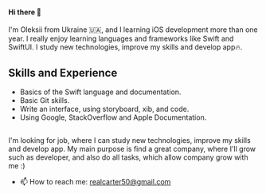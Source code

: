 #### Hi there 👋

I'm Oleksii from Ukraine 🇺🇦, and I learning iOS development more than one year. I really enjoy learning languages and frameworks like Swift and SwiftUI. I study new technologies, improve my skills and develop app🔥.

## Skills and Experience

- Basics of the Swift language and documentation.
- Basic Git skills.
- Write an interface, using storyboard, xib, and code.
- Using Google, StackOverflow and Apple Documentation.

##
I'm looking for job, where I can study new technologies, improve my skills and develop app. My main purpose is find a great company, where I'll grow such as developer, and also do all tasks, which allow company grow with me :)
- 📫 How to reach me: realcarter50@gmail.com
